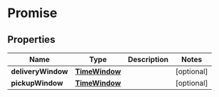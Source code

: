
# Promise

## Properties
Name | Type | Description | Notes
------------ | ------------- | ------------- | -------------
**deliveryWindow** | [**TimeWindow**](TimeWindow.md) |  |  [optional]
**pickupWindow** | [**TimeWindow**](TimeWindow.md) |  |  [optional]



